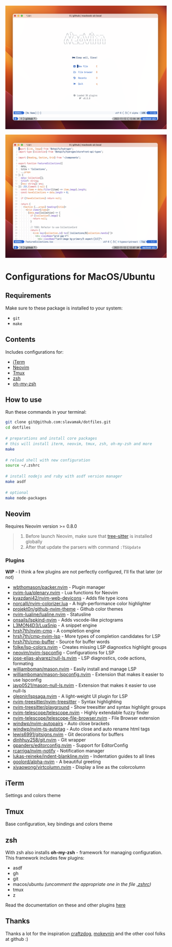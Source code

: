 ![nvim screenshot](./neovim.png)

![nvim screenshot](./highlights.png)

# Configurations for MacOS/Ubuntu

## Requirements

Make sure to these package is installed to your system:

- `git`
- `make`

## Contents

Includes configurations for:

- [iTerm](https://iterm2.com/)
- [Neovim](https://neovim.io/)
- [Tmux](https://github.com/tmux/tmux)
- [zsh](https://www.zsh.org/)
- [oh-my-zsh](https://github.com/ohmyzsh/ohmyzsh)

## How to use

Run these commands in your terminal:

```sh
git clone git@github.com:slavamak/dotfiles.git
cd dotfiles

# preparations and install core packages
# this will install iterm, neovim, tmux, zsh, oh-my-zsh and more
make

# reload shell with new configuration
source ~/.zshrc

# install nodejs and ruby with asdf version manager
make asdf

# optional
make node-packages
```

## Neovim

Requires Neovim version >= 0.8.0

> 1. Before launch Neovim, make sure that [tree-sitter](https://github.com/tree-sitter/tree-sitter/) is installed globally
> 2. After that update the parsers with command `:TSUpdate`

### Plugins

**WIP** - I think a few plugins are not perfectly configured, I'll fix that later (or not)

- [wbthomason/packer.nvim](https://github.com/wbthomason/packer.nvim) - Plugin manager
- [nvim-lua/plenary.nvim](https://github.com/nvim-lua/plenary.nvim) - Lua functions for Neovim
- [kyazdani42/nvim-web-devicons](https://github.com/kyazdani42/nvim-web-devicons) - Adds file type icons
- [norcalli/nvim-colorizer.lua](https://github.com/norcalli/nvim-colorizer.lua) - A high-performance color highlighter
- [projekt0n/github-nvim-theme](https://github.com/projekt0n/github-nvim-theme) - Github color themes
- [nvim-lualine/lualine.nvim](https://github.com/nvim-lualine/lualine.nvim) - Statusline
- [onsails/lspkind-nvim](https://github.com/onsails/lspkind-nvim) - Adds vscode-like pictograms
- [L3MON4D3/LuaSnip](https://github.com/L3MON4D3/LuaSnip) - A snippet engine
- [hrsh7th/nvim-cmp](https://github.com/hrsh7th/nvim-cmp) - A completion engine
- [hrsh7th/cmp-nvim-lsp](https://github.com/hrsh7th/cmp-nvim-lsp) - More types of completion candidates for LSP
- [hrsh7th/cmp-buffer](https://github.com/hrsh7th/cmp-buffer) - Source for buffer words
- [folke/lsp-colors.nvim](https://github.com/folke/lsp-colors.nvim) - Creates missing LSP diagnostics highlight groups
- [neovim/nvim-lspconfig](https://github.com/neovim/nvim-lspconfig) - Configurations for LSP
- [jose-elias-alvarez/null-ls.nvim](https://github.com/jose-elias-alvarez/null-ls.nvim) - LSP diagnostics, code actions, formating
- [williamboman/mason.nvim](https://github.com/williamboman/mason.nvim) - Easily install and manage LSP
- [williamboman/mason-lspconfig.nvim](https://github.com/williamboman/mason-lspconfig.nvim) - Extension that makes it easier to use lspconfig
- [jayp0521/mason-null-ls.nvim](https://github.com/jayp0521/mason-null-ls.nvim) - Extension that makes it easier to use null-ls
- [glepnir/lspsaga.nvim](https://github.com/glepnir/lspsaga.nvim) - A light-weight UI plugin for LSP
- [nvim-treesitter/nvim-treesitter](https://github.com/nvim-treesitter/nvim-treesitter) - Syntax highlighting
- [nvim-treesitter/playground](https://github.com/nvim-treesitter/playground) - Show treesitter and syntax highlight groups
- [nvim-telescope/telescope.nvim](https://github.com/nvim-telescope/telescope.nvim) - Highly extendable fuzzy finder
- [nvim-telescope/telescope-file-browser.nvim](https://github.com/nvim-telescope/telescope-file-browser.nvim) - File Browser extension
- [windwp/nvim-autopairs](https://github.com/windwp/nvim-autopairs) - Auto close brackets
- [windwp/nvim-ts-autotag](https://github.com/windwp/nvim-ts-autotag) - Auto close and auto rename html tags
- [lewis6991/gitsigns.nvim](https://github.com/lewis6991/gitsigns.nvim) - Git decorations for buffers
- [dinhhuy258/git.nvim](https://github.com/dinhhuy258/git.nvim) - Git wrapper
- [gpanders/editorconfig.nvim](https://github.com/gpanders/editorconfig.nvim) - Support for EditorConfig
- [rcarriga/nvim-notify](https://github.com/rcarriga/nvim-notify) - Notification manager
- [lukas-reineke/indent-blankline.nvim](https://github.com/lukas-reineke/indent-blankline.nvim) - Indentation guides to all lines
- [goolord/alpha-nvim](https://github.com/goolord/alpha-nvim) - A beautiful greeting
- [xiyaowong/virtcolumn.nvim](https://github.com/xiyaowong/virtcolumn.nvim) - Display a line as the colorcolumn

## iTerm

Settings and colors theme

## Tmux

Base configuration, key bindings and colors theme

## zsh

With zsh also installs **oh-my-zsh** - framework for managing configuration. This framework includes few plugins:

- asdf
- gh
- git
- macos/ubuntu *(uncomment the appropriate one in the file [.zshrc](https://github.com/slavamak/dotfiles/blob/main/.config/zsh/.zshrc))*
- tmux
- z

Read the documentation on these and other plugins [here](https://github.com/ohmyzsh/ohmyzsh/tree/master/plugins)

## Thanks

Thanks a lot for the inspiration [craftzdog](https://github.com/craftzdog), [mokevnin](https://github.com/mokevnin) and the other cool folks at github :)

